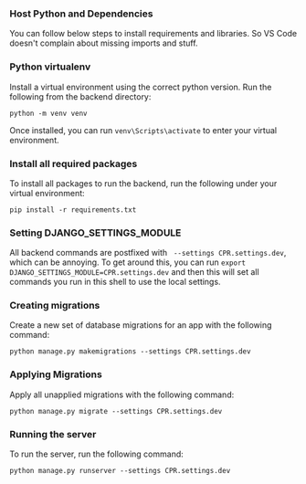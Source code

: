 ### Host Python and Dependencies

You can follow below steps to install requirements and libraries. So VS Code doesn't complain about missing imports and stuff.

### Python virtualenv

Install a virtual environment using the correct python version. Run the following from the backend directory:

`python -m venv venv`

Once installed, you can run `venv\Scripts\activate` to enter your virtual environment.

### Install all required packages

To install all packages to run the backend, run the following under your virtual environment:

`pip install -r requirements.txt`

### Setting DJANGO_SETTINGS_MODULE

All backend commands are postfixed with ` --settings CPR.settings.dev`, which can be annoying. To get around this, you can run `export DJANGO_SETTINGS_MODULE=CPR.settings.dev` and then this will set all commands you run in this shell to use the local settings.

### Creating migrations

Create a new set of database migrations for an app with the following command:

`python manage.py makemigrations --settings CPR.settings.dev`

### Applying Migrations

Apply all unapplied migrations with the following command:

`python manage.py migrate --settings CPR.settings.dev`

### Running the server

To run the server, run the following command:

`python manage.py runserver --settings CPR.settings.dev`